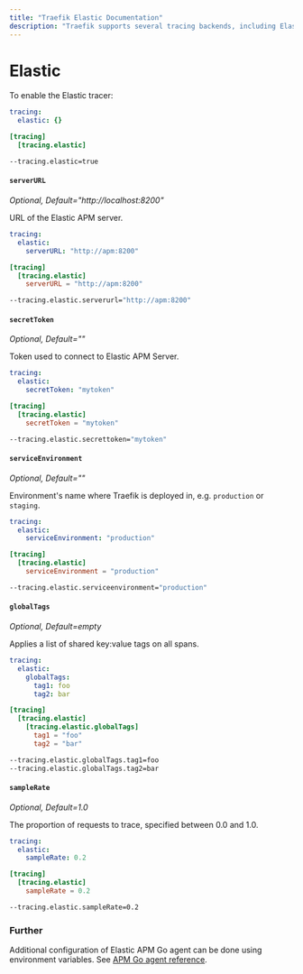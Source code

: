```yaml
---
title: "Traefik Elastic Documentation"
description: "Traefik supports several tracing backends, including Elastic. Learn how to implement it for observability in Traefik Proxy. Read the technical documentation."
---
```


# Elastic

To enable the Elastic tracer:

```yaml tab="File (YAML)"
tracing:
  elastic: {}
```

```toml tab="File (TOML)"
[tracing]
  [tracing.elastic]
```

```bash tab="CLI"
--tracing.elastic=true
```

#### `serverURL`

_Optional, Default="http://localhost:8200"_

URL of the Elastic APM server.

```yaml tab="File (YAML)"
tracing:
  elastic:
    serverURL: "http://apm:8200"
```

```toml tab="File (TOML)"
[tracing]
  [tracing.elastic]
    serverURL = "http://apm:8200"
```

```bash tab="CLI"
--tracing.elastic.serverurl="http://apm:8200"
```

#### `secretToken`

_Optional, Default=""_

Token used to connect to Elastic APM Server.

```yaml tab="File (YAML)"
tracing:
  elastic:
    secretToken: "mytoken"
```

```toml tab="File (TOML)"
[tracing]
  [tracing.elastic]
    secretToken = "mytoken"
```

```bash tab="CLI"
--tracing.elastic.secrettoken="mytoken"
```

#### `serviceEnvironment`

_Optional, Default=""_

Environment's name where Traefik is deployed in, e.g. `production` or `staging`.

```yaml tab="File (YAML)"
tracing:
  elastic:
    serviceEnvironment: "production"
```

```toml tab="File (TOML)"
[tracing]
  [tracing.elastic]
    serviceEnvironment = "production"
```

```bash tab="CLI"
--tracing.elastic.serviceenvironment="production"
```

#### `globalTags`

_Optional, Default=empty_

Applies a list of shared key:value tags on all spans.

```yaml tab="File (YAML)"
tracing:
  elastic:
    globalTags:
      tag1: foo
      tag2: bar
```

```toml tab="File (TOML)"
[tracing]
  [tracing.elastic]
    [tracing.elastic.globalTags]
      tag1 = "foo"
      tag2 = "bar"
```

```bash tab="CLI"
--tracing.elastic.globalTags.tag1=foo
--tracing.elastic.globalTags.tag2=bar
```

#### `sampleRate`

_Optional, Default=1.0_

The proportion of requests to trace, specified between 0.0 and 1.0.

```yaml tab="File (YAML)"
tracing:
  elastic:
    sampleRate: 0.2
```

```toml tab="File (TOML)"
[tracing]
  [tracing.elastic]
    sampleRate = 0.2
```

```bash tab="CLI"
--tracing.elastic.sampleRate=0.2
```

### Further

Additional configuration of Elastic APM Go agent can be done using environment variables.
See [APM Go agent reference](https://www.elastic.co/guide/en/apm/agent/go/current/configuration.html).
